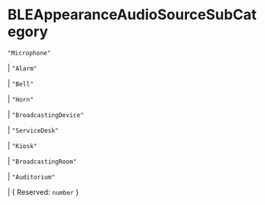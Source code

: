 # **BLEAppearanceAudioSourceSubCategory**
`"Microphone"`

|  `"Alarm"`

|  `"Bell"`

|  `"Horn"`

|  `"BroadcastingDevice"`

|  `"ServiceDesk"`

|  `"Kiosk"`

|  `"BroadcastingRoom"`

|  `"Auditorium"`

|  {
  Reserved: `number`
}